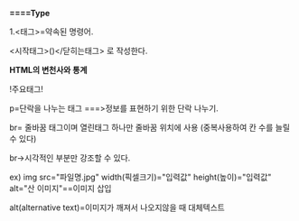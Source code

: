 <strong>====Type</strong>

1.<태그>=약속된 명령어.

<시작태그>()</닫히는태그> 로 작성한다.


<strong>HTML의 변천사와 통계</strong>

!주요태그!
 
p=단락을 나누는 태그  ===>정보를 표현하기 위한 단락 나누기.


br= 줄바꿈 태그이며 열린태그 하나만 줄바꿈 위치에 사용
       (중복사용하여 칸 수를 늘릴 수 있다)
       
       
br->시각적인 부분만 강조할 수 있다.


ex) img src="파일명.jpg" width(픽셀크기)="입력값" height(높이)="입력값" alt="산 이미지"==이미지 삽입 


alt(alternative text)=이미지가 깨져서 나오지않을 때 대체텍스트
